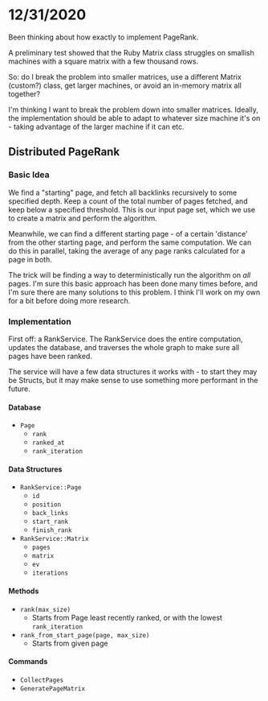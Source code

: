# 12/31/2020
Been thinking about how exactly to implement PageRank.

A preliminary test showed that the Ruby Matrix class struggles on smallish machines with a square matrix with a few thousand rows.

So: do I break the problem into smaller matrices, use a different Matrix (custom?) class, get larger machines, or avoid an in-memory matrix all together?

I'm thinking I want to break the problem down into smaller matrices.  Ideally, the implementation should be able to adapt to whatever size machine it's on - taking advantage of the larger machine if it can etc.

## Distributed PageRank
### Basic Idea
We find a "starting" page, and fetch all backlinks recursively to some specified depth.  Keep a count of the total number of pages fetched, and keep below a specified threshold. This is our input page set, which we use to create a matrix and perform the algorithm.

Meanwhile, we can find a different starting page - of a certain 'distance' from the other starting page, and perform the same computation.  We can do this in parallel, taking the average of any page ranks calculated for a page in both.

The trick will be finding a way to deterministically run the algorithm on _all_ pages.  I'm sure this basic approach has been done many times before, and I'm sure there are many solutions to this problem.  I think I'll work on my own for a bit before doing more research.

### Implementation
First off: a RankService.  The RankService does the entire computation, updates the database, and traverses the whole graph to make sure all pages have been ranked.

The service will have a few data structures it works with - to start they may be Structs, but it may make sense to use something more performant in the future.

#### Database
- `Page`
  - `rank`
  - `ranked_at`
  - `rank_iteration`

#### Data Structures
- `RankService::Page`
  - `id`
  - `position`
  - `back_links`
  - `start_rank`
  - `finish_rank`
- `RankService::Matrix`
  - `pages`
  - `matrix`
  - `ev`
  - `iterations`

#### Methods
- `rank(max_size)`
  - Starts from Page least recently ranked, or with the lowest `rank_iteration`
- `rank_from_start_page(page, max_size)`
  - Starts from given page


#### Commands
- `CollectPages`
- `GeneratePageMatrix`


